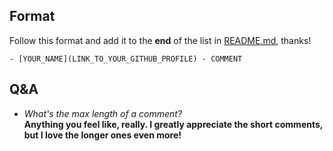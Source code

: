 ## Format
Follow this format and add it to the **end** of the list in [README.md](README.md), thanks!
```
- [YOUR_NAME](LINK_TO_YOUR_GITHUB_PROFILE) - COMMENT
```

## Q&A
- *What's the max length of a comment?*  
**Anything you feel like, really. I greatly appreciate the short comments, but I love the longer ones even more!**
